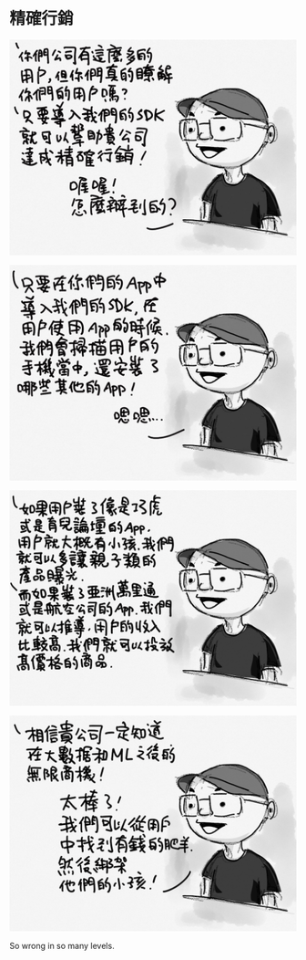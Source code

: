 # 精確行銷

![1.png](1.png)

![2.png](2.png)

![3.png](3.png)

![4.png](4.png)

So wrong in so many levels.
